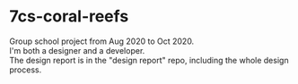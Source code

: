 # 7cs-coral-reefs

Group school project from Aug 2020 to Oct 2020.</br>
I'm both a designer and a developer.</br>
The design report is in the "design report" repo, including the whole design process.
